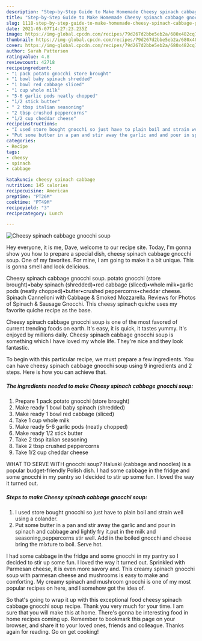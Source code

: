 ```yaml
---
description: "Step-by-Step Guide to Make Homemade Cheesy spinach cabbage gnocchi soup"
title: "Step-by-Step Guide to Make Homemade Cheesy spinach cabbage gnocchi soup"
slug: 1118-step-by-step-guide-to-make-homemade-cheesy-spinach-cabbage-gnocchi-soup
date: 2021-05-07T14:27:23.235Z
image: https://img-global.cpcdn.com/recipes/79d267d2bbe5eb2a/680x482cq70/cheesy-spinach-cabbage-gnocchi-soup-recipe-main-photo.jpg
thumbnail: https://img-global.cpcdn.com/recipes/79d267d2bbe5eb2a/680x482cq70/cheesy-spinach-cabbage-gnocchi-soup-recipe-main-photo.jpg
cover: https://img-global.cpcdn.com/recipes/79d267d2bbe5eb2a/680x482cq70/cheesy-spinach-cabbage-gnocchi-soup-recipe-main-photo.jpg
author: Sarah Patterson
ratingvalue: 4.8
reviewcount: 42718
recipeingredient:
- "1 pack potato gnocchi store brought"
- "1 bowl baby spinach shredded"
- "1 bowl red cabbage sliced"
- "1 cup whole milk"
- "5-6 garlic pods neatly chopped"
- "1/2 stick butter"
- " 2 tbsp italian seasoning"
- "2 tbsp crushed peppercorns"
- "1/2 cup cheddar cheese"
recipeinstructions:
- "I used store bought gnocchi so just have to plain boil and strain well using a colander."
- "Put some butter in a pan and stir away the garlic and and pour in spinach and cabbage and lightly fry it.put in the milk and seasoning,peppercorns stir well. Add in the boiled gnocchi and cheese bring the mixture to boil. Serve hot."
categories:
- Recipe
tags:
- cheesy
- spinach
- cabbage

katakunci: cheesy spinach cabbage 
nutrition: 145 calories
recipecuisine: American
preptime: "PT26M"
cooktime: "PT49M"
recipeyield: "3"
recipecategory: Lunch

---
```



![Cheesy spinach cabbage gnocchi soup](https://img-global.cpcdn.com/recipes/79d267d2bbe5eb2a/680x482cq70/cheesy-spinach-cabbage-gnocchi-soup-recipe-main-photo.jpg)

Hey everyone, it is me, Dave, welcome to our recipe site. Today, I'm gonna show you how to prepare a special dish, cheesy spinach cabbage gnocchi soup. One of my favorites. For mine, I am going to make it a bit unique. This is gonna smell and look delicious.

Cheesy spinach cabbage gnocchi soup. potato gnocchi (store brought)•baby spinach (shredded)•red cabbage (sliced)•whole milk•garlic pods (neatly chopped)•butter•crushed peppercorns•cheddar cheese. Spinach Cannelloni with Cabbage &amp; Smoked Mozzarella. Reviews for Photos of Spinach &amp; Sausage Gnocchi. This cheesy spinach quiche uses my favorite quiche recipe as the base.

Cheesy spinach cabbage gnocchi soup is one of the most favored of current trending foods on earth. It's easy, it is quick, it tastes yummy. It's enjoyed by millions daily. Cheesy spinach cabbage gnocchi soup is something which I have loved my whole life. They're nice and they look fantastic.


To begin with this particular recipe, we must prepare a few ingredients. You can have cheesy spinach cabbage gnocchi soup using 9 ingredients and 2 steps. Here is how you can achieve that.

<!--inarticleads1-->

##### The ingredients needed to make Cheesy spinach cabbage gnocchi soup:

1. Prepare 1 pack potato gnocchi (store brought)
1. Make ready 1 bowl baby spinach (shredded)
1. Make ready 1 bowl red cabbage (sliced)
1. Take 1 cup whole milk
1. Make ready 5-6 garlic pods (neatly chopped)
1. Make ready 1/2 stick butter
1. Take  2 tbsp italian seasoning
1. Take 2 tbsp crushed peppercorns
1. Take 1/2 cup cheddar cheese


WHAT TO SERVE WITH gnocchi soup? Haluski (cabbage and noodles) is a popular budget-friendly Polish dish. I had some cabbage in the fridge and some gnocchi in my pantry so I decided to stir up some fun. I loved the way it turned out. 

<!--inarticleads2-->

##### Steps to make Cheesy spinach cabbage gnocchi soup:

1. I used store bought gnocchi so just have to plain boil and strain well using a colander.
1. Put some butter in a pan and stir away the garlic and and pour in spinach and cabbage and lightly fry it.put in the milk and seasoning,peppercorns stir well. Add in the boiled gnocchi and cheese bring the mixture to boil. Serve hot.


I had some cabbage in the fridge and some gnocchi in my pantry so I decided to stir up some fun. I loved the way it turned out. Sprinkled with Parmesan cheese, it is even more savory and. This creamy spinach gnocchi soup with parmesan cheese and mushrooms is easy to make and comforting. My creamy spinach and mushroom gnocchi is one of my most popular recipes on here, and I somehow got the idea of. 

So that's going to wrap it up with this exceptional food cheesy spinach cabbage gnocchi soup recipe. Thank you very much for your time. I am sure that you will make this at home. There's gonna be interesting food in home recipes coming up. Remember to bookmark this page on your browser, and share it to your loved ones, friends and colleague. Thanks again for reading. Go on get cooking!
